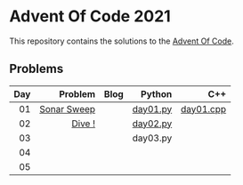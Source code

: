 # Advent Of Code 2021

This repository contains the solutions to the [Advent Of Code](https://adventofcode.com/2021).

## Problems

|  Day |                                            Problem | Blog |                                                                                                                          Python |  C++ |
| ---: | -------------------------------------------------: | ---: | ------------------------------------------------------------------------------------------------------------------------------: | ---: |
|   01 | [Sonar Sweep](https://adventofcode.com/2021/day/1) |      | [day01.py](https://github.com/sotsoguk/AdventOfCode2021/blob/798a02163d52f388394f504e8c8e6fe3ac1bbe45\python\day01\day01.py#L1) | [day01.cpp](https://github.com/sotsoguk/AdventOfCode2021/blob/798a02163d52f388394f504e8c8e6fe3ac1bbe45\cpp\day01\day01.cpp#L1)     |
|   02 |            [Dive !](https://adventofcode.com/2021/day/2)                                        |      |       [day02.py](https://github.com/sotsoguk/AdventOfCode2021/blob/798a02163d52f388394f504e8c8e6fe3ac1bbe45\python\day02\day02.py#L1)                                                                                                                          |      |
| 03 | | | day03.py | | 
| 04 | | | |
| 05 | | | |